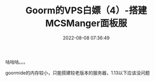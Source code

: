 ﻿---
title: Goorm的VPS白嫖（4）-搭建MCSManger面板服
tags:
  - 白嫖
  - 服务器
  - 干货教程
  - 热门文章
  - 推荐文章
  - goorm
categories:
  - 白嫖教程
abbrlink: 8245da27
date: 2022-08-08 07:36:49
cover: https://bu.dusays.com/2022/09/01/63103a69227fd.webp
updated: 2022-10-04 08:50:19
---

咕咕咕。。。

goormide的内存较小，只能搭建较老版本的服务器，1.13以下应该没问题
